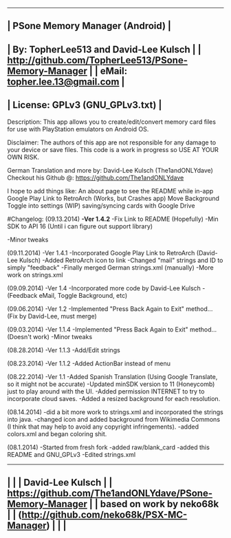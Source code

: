 --------------------------------------------------
|         PSone Memory Manager (Android)         |
------------------------------------------------------------------
|         By: TopherLee513 and David-Lee Kulsch                  |
|      http://github.com/TopherLee513/PSone-Memory-Manager       |
|      eMail: topher.lee.13@gmail.com                            |
------------------------------------------------------------------
|         License: GPLv3 (GNU_GPLv3.txt)      |
-----------------------------------------------

Description: This app allows you to create/edit/convert memory card files for use with PlayStation emulators on Android OS.

Disclaimer: The authors of this app are not responsible for any damage to your device or save files. This code is a work in progress so USE AT YOUR OWN RISK.

German Translation and more by: David-Lee Kulsch (The1andONLYdave)
Checkout his Github @: https://github.com/The1andONLYdave

I hope to add things like:
An about page to see the README while in-app
Google Play Link to RetroArch (Works, but Crashes app)
Move Background Toggle into settings (WIP)
saving/syncing cards with Google Drive

#Changelog:
(09.13.2014)
**-Ver 1.4.2**
-Fix Link to README (Hopefully)
-Min SDK to API 16 (Until i can figure out support library)

-Minor tweaks

(09.11.2014)
-Ver 1.4.1
-Incorporated Google Play Link to RetroArch (David-Lee Kulsch)
-Added RetroArch icon to link
-Changed "mail" strings and ID to simply "feedback"
-Finally merged German strings.xml (manually)
-More work on strings.xml

(09.09.2014)
-Ver 1.4
-Incorporated more code by David-Lee Kulsch
-(Feedback eMail, Toggle Background, etc)

(09.06.2014)
-Ver 1.2
-Implemented "Press Back Again to Exit" method... (Fix by David-Lee, must merge)

(09.03.2014)
-Ver 1.1.4
-Implemented "Press Back Again to Exit" method... (Doesn't work)
-Minor tweaks

(08.28.2014)
-Ver 1.1.3
-Add/Edit strings

(08.23.2014)
-Ver 1.1.2
-Added ActionBar instead of menu

(08.22.2014)
-Ver 1.1
-Added Spanish Translation (Using Google Translate,  so it might not be accurate)
-Updated minSDK version to 11 (Honeycomb) just to play around with the UI.
-Added permission INTERNET to try to incorporate cloud saves.
-Added a resized background for each resolution.

(08.14.2014)
-did a bit more work to strings.xml and incorporated the strings into java.
-changed icon and added background from Wikimedia Commons (I think that may help to avoid any copyright infringements).
-added colors.xml and began coloring shit.

(08.1.2014)
-Started from fresh fork
-added raw/blank_card
-added this README and GNU_GPLv3
-Edited strings.xml

------------------------------------------------------------------
|                                                                |
|       **David-Lee Kulsch**                                     |
|      https://github.com/The1andONLYdave/PSone-Memory-Manager   |
|      based on work by neko68k                                  |
|      (http://github.com/neko68k/PSX-MC-Manager)                |
|                                                                |
------------------------------------------------------------------